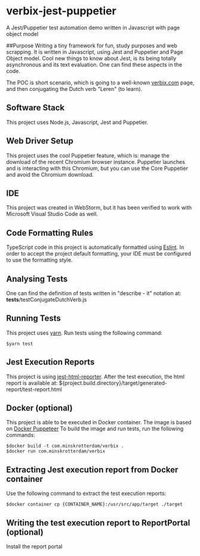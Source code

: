 # verbix-jest-puppetier
A Jest/Puppetier test automation demo written in Javascript with page object model

##Purpose
Writing a tiny framework for fun, study purposes and web scrapping.
It is written in Javascript, using Jest and Puppetier and Page Object model.
Cool new  things to know about Jest, is its being totally asynchronous and its text evaluation.
One can find these aspects in the code.

The POC is short scenario, which is going to a well-known [verbix.com](https://www.verbix.com/languages/dutch.html) page,
and then conjugating the Dutch verb "Leren" (to learn).


## Software Stack
This project uses Node.js, Javascript, Jest and Puppetier.

## Web Driver Setup
This project uses the cool Puppetier feature, which is: manage the download 
of the recent Chromium browser instance. Puppetier launches and is interacting with this Chromium,
but you can use the Core Puppetier and avoid the Chromium download. 

## IDE
This project was created in WebStorm, 
but it has been verified to work with Microsoft Visual Studio Code as well.

## Code Formatting Rules
TypeScript code in this project is automatically formatted using  [Eslint](https://eslint.org/).
In order to accept the project default formatting, your IDE must be configured to use the formatting style.

## Analysing Tests
One can find the definition of tests written in "describe - it" notation 
at: __tests__/testConjugateDutchVerb.js

## Running Tests
This project uses [yarn](https://classic.yarnpkg.com/en/docs/migrating-from-npm/).
Run tests using the following command: 
```
$yarn test
```
## Jest Execution Reports
This project is using [jest-html-reporter](https://github.com/Hargne/jest-html-reporter).
After the test execution, the html report is available at:
 ${project.build.directory}/target/generated-report/test-report.html
 
## Docker (optional)
This project is able to be executed in Docker container.
The image is based on [Docker Puppeteer](https://hub.docker.com/r/buildkite/puppeteer)
To build the image and run tests, run the following commands:
```
$docker build -t com.minskrotterdam/verbix .
$docker run com.minskrotterdam/verbix
```
## Extracting Jest execution report from Docker container
Use the following command to extract the test execution reports:
```
$docker container cp {CONTAINER_NAME}:/usr/src/app/target ./target 
``` 
## Writing the test execution report to ReportPortal (optional)
Install the report portal 